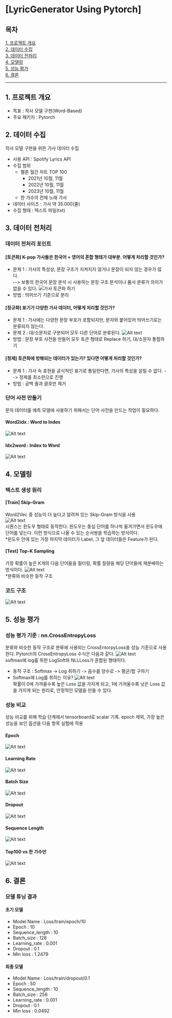 # [LyricGenerator Using Pytorch]

## 목차
[1. 프로젝트 개요](#1-프로젝트-개요)<br>
[2. 데이터 수집](#2-데이터-수집)<br>
[3. 데이터 전처리](#3-데이터-전처리)<br>
[4. 모델링](#4-모델링)<br>
[5. 성능 평가](#5-성능-평가)<br>
[6. 결론](#6-결론)<br>

---

## 1. 프로젝트 개요
* 목표 : 작사 모델 구현(Word-Based)
* 주요 패키지 : Pytorch

## 2. 데이터 수집
작사 모델 구현을 위한 가사 데이터 수집<br>
* 사용 API : Spotify Lyrics API
* 수집 범위
    * 멜론 월간 차트 TOP 100
        * 2021년 10월, 11월
        * 2022년 10월, 11월
        * 2023년 10월, 11월
    * 한 가수의 전체 노래 가사
* 데이터 사이즈 : 가사 약 35.000(줄)
* 수집 형태 : 텍스트 파일(txt)

## 3. 데이터 전처리
### 데이터 전처리 포인트
#### [토큰화] K-pop 가사들은 한국어 + 영어의 혼합 형태가 대부분. 어떻게 처리할 것인가?
* 문제 1 : 가사의 특성상, 문장 구조가 지켜지지 않거나 문장이 되지 않는 경우가 많다. <br>
--> 보통의 한국어 문장 분석 시 사용하는 문장 구조 분석이나 품사 분류가 의미가 없을 수 있다. 
![가사 토큰화 하기](image/image.png)<br>
* 방법 : 띄어쓰기 기준으로 분리<br>

#### [정규화] 표기가 다양한 가사 데이터, 어떻게 처리할 것인가?
* 문제 1 : 가사에는 다양한 문장 부호가 포함되지만, 문자와 붙어있어 띄어쓰기로는 분류되지 않는다.
* 문제 2 : 대/소문자로 구분되어 모두 다른 단어로 분류된다. 
![Alt text](image/image-1.png) <br>
* 방법 : 문장 부호 사전을 만들어 모두 토큰 형태로 Replace 하기, 대/소문자 통합하기

#### [정제] 토큰화에 방해되는 데이터가 있는가? 있다면 어떻게 처리할 것인가?
* 문제 1 : 가사 속 표현을 공식적인 표기로 통일한다면, 가사의 특성을 살릴 수 없다. 
--> 정제를 최소한으로 진행
* 방법 : 공백 줄과 괄호만 제거

### 단어 사전 만들기
문자 데이터를 예측 모델에 사용하기 위해서는 단어 사전을 만드는 작업이 필요하다. <br>
#### Word2idx : Word to Index
![Alt text](image/image-2.png)<br>
#### Idx2word : Index to Word
![Alt text](image/image-3.png)<br>

## 4. 모델링
### 텍스트 생성 원리
#### [Train] Skip-Gram
Word2Vec 중 성능이 더 높다고 알려져 있는 Skip-Gram 방식을 사용<br>
![Alt text](image/image-4.png)<br>
시퀀스는 윈도우 형태로 동작한다. 윈도우는 중심 단어를 하나씩 옮겨가면서 윈도우에 단어를 넣는다. 이런 방식으로 나올 수 있는 순서쌍을 학습하는 방식이다. <br>
*윈도우 안에 있는 가장 마지막 데이터가 Label, 그 앞 데이터들은 Feature가 된다. 
#### [Test] Top-K Sampling
가장 확률이 높은 K개의 다음 단어들을 필터링, 확률 질량을 해당 단어들에 재분배하는 방식이다. 
![Alt text](image/image-5.png)<br>
*분류와 비슷한 동작 구조

### 코드 구조
![Alt text](image/image-6.png)<br>

## 5. 성능 평가
### 성능 평가 기준 : nn.CrossEntropyLoss
분류와 비슷한 동작 구조로 분류에 사용되는 CrossEntorpyLoss을 성능 기준으로 사용한다. 
Pytorch의 CrossEntropyLoss 수식은 다음과 같다. 
![Alt text](image/image-7.png)<br>
softmax에 log를 취한 LogSoft와 NLLLoss가 혼합된 형태이다. 
* 동작 구조 : Softmax -> Log 취하기 -> 음수를 양수로 -> 평균/합 구하기
* Softmax에 Log를 취하는 이유?
 ![Alt text](image/image-8.png)<br>
 확률이 0에 가까울수록 높은 Loss 값을 가지게 되고, 1에 가까울수록 낮은 Loss 값을 가지게 되는 원리로, 안정적인 모델을 만들 수 있다. 

### 성능 비교
성능 비교를 위해 학습 단계에서 tensorboard로 scalar 기록. 
epoch 제외, 가장 높은 성능을 보인 옵션을 다음 항목 실험에 적용

#### Epoch
![Alt text](image/image-10.png)<br>
#### Learning Rate
![Alt text](image/image-11.png)<br>
#### Batch Size
![Alt text](image/image-12.png)<br>
#### Dropout
![Alt text](image/image-15.png)<br>
#### Sequence Length
![Alt text](image/image-14.png)<br>
#### Top100 vs 한 가수만
![Alt text](image/image-16.png)<br>

## 6. 결론
### 모델 튜닝 결과
#### 초기 모델
* Model Name : Loss/train/epoch/10
* Epoch : 10
* Sequence_length : 10
* Batch_size : 128
* Learning_rate : 0.001
* Dropout : 0.1
* Min loss : 1.2479
#### 최종 모델
* Model Name : Loss/train/dropout/0.1
* Epoch : 50
* Sequence_length : 10
* Batch_size : 256
* Learning_rate : 0.001
* Dropout : 0.1
* Min loss : 0.0492





 




